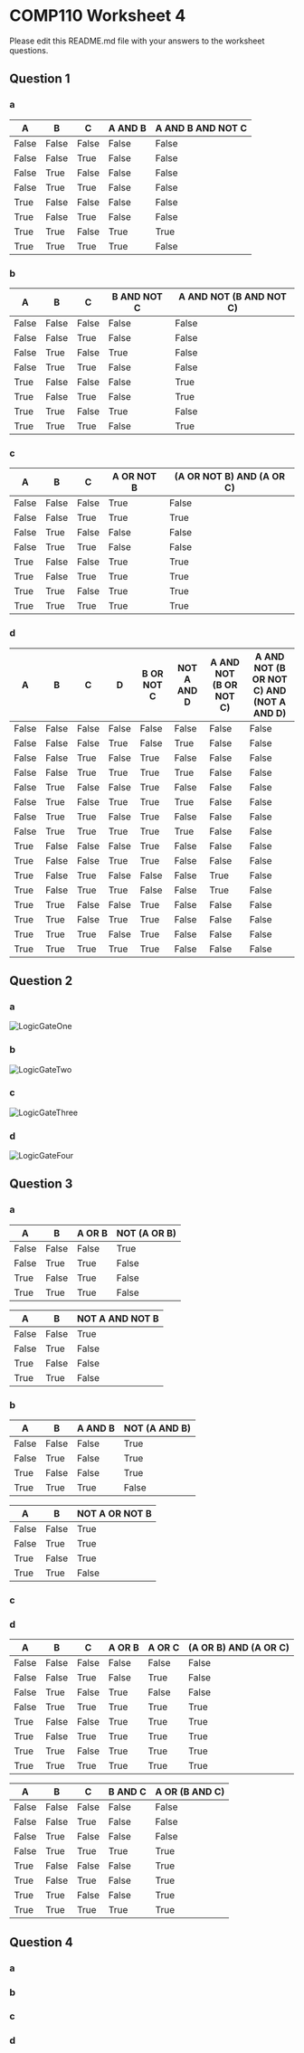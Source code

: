 # COMP110 Worksheet 4

Please edit this README.md file with your answers to the worksheet questions.

## Question 1

### a
|   A   |   B   |   C   |   A AND B   |   A AND B AND NOT C   |
| ----- | ----- | ----- | ----------- | --------------------- |
| False | False | False |    False    |        False          |
| False | False | True  |    False    |        False          |
| False | True  | False |    False    |        False          |
| False | True  | True  |    False    |        False          |
| True  | False | False |    False    |        False          |
| True  | False | True  |    False    |        False          |
| True  | True  | False |    True     |        True           |
| True  | True  | True  |    True     |        False          |


### b
|   A   |   B   |   C   |   B AND NOT C   |   A AND NOT (B AND NOT C)  |
| ----- | ----- | ----- | --------------- | -------------------------- |
| False | False | False |      False      |          False             |
| False | False | True  |      False      |          False             |
| False | True  | False |      True       |          False             |
| False | True  | True  |      False      |          False             |
| True  | False | False |      False      |          True              |
| True  | False | True  |      False      |          True              |
| True  | True  | False |      True       |          False             |
| True  | True  | True  |      False      |          True              |


### c
|   A   |   B   |   C   |   A OR NOT B   |   (A OR NOT B) AND (A OR C)  |
| ----- | ----- | ----- | -------------- | ---------------------------- |
| False | False | False |      True      |            False             |
| False | False | True  |      True      |            True              |
| False | True  | False |      False     |            False             |
| False | True  | True  |      False     |            False             |
| True  | False | False |      True      |            True              |
| True  | False | True  |      True      |            True              |
| True  | True  | False |      True      |            True              |
| True  | True  | True |      True      |            True              |


### d
|   A   |   B   |   C   |   D   |  B OR NOT C   |   NOT A AND D  | A AND NOT (B OR NOT C) | A AND NOT (B OR NOT C) AND (NOT A AND D) | 
| ----- | ----- | ----- | ----- | ------------- | -------------- | ---------------------- | -------------------------------------- |
| False | False | False | False |      False    |      False     | False | False |
| False | False | False | True  |      False    |      True      | False | False |
| False | False | True  | False |      True     |      False     | False | False |
| False | False | True  | True  |      True     |      True      | False | False |
| False | True  | False | False |      True     |      False     | False | False |
| False | True  | False | True  |      True     |      True      | False | False |
| False | True  | True  | False |      True     |      False     | False | False |
| False | True  | True  | True  |      True     |      True      | False | False |
| True  | False | False | False |      True     |      False     | False | False |
| True  | False | False | True  |      True     |      False     | False | False |
| True  | False | True  | False |      False    |      False     | True  | False |
| True  | False | True  | True  |      False    |      False     | True  | False |
| True  | True  | False | False |      True     |      False     | False | False |
| True  | True  | False | True  |      True     |      False     | False | False |
| True  | True  | True  | False |      True     |      False     | False | False |
| True  | True  | True  | True  |      True     |      False     | False | False |


## Question 2

### a
![LogicGateOne](https://github.com/mcgeecaitlin/comp110-worksheet-4/blob/master/LogicGateOne.JPG)

### b
![LogicGateTwo](https://github.com/mcgeecaitlin/comp110-worksheet-4/blob/master/LogicGateTwo.JPG)

### c
![LogicGateThree](https://github.com/mcgeecaitlin/comp110-worksheet-4/blob/master/LogicGateThree.JPG)

### d
![LogicGateFour](https://github.com/mcgeecaitlin/comp110-worksheet-4/blob/master/LogicGateFour.PNG)


## Question 3

### a
|   A   |   B   |   A OR B   |   NOT (A OR B)  |
| ----- | ----- | ---------- | --------------- |
| False | False |   False    |       True      |
| False | True  |   True     |       False     |
| True  | False |   True     |       False     |
| True  | True  |   True     |       False     |

|   A   |   B   |   NOT A AND NOT B  |
| ----- | ----- | ------------------ |
| False | False |        True        |
| False | True  |        False       |
| True  | False |        False       |
| True  | True  |        False       |


### b
|   A   |   B   |   A AND B  |   NOT (A AND B) |
| ----- | ----- | ---------- | --------------- |
| False | False |   False    |      True       |
| False | True  |   False    |      True       |
| True  | False |   False    |      True       |
| True  | True  |   True     |      False      |     

|   A   |   B   |   NOT A OR NOT B  |
| ----- | ----- | ----------------- |
| False | False |        True       |
| False | True  |        True       |
| True  | False |        True       |
| True  | True  |        False      |

### c

### d
|   A   |   B   |   C   |   A OR B   |   A OR C  | (A OR B) AND (A OR C) | 
| ----- | ----- | ----- | ---------- | --------- | --------------------- |
| False | False | False |   False    |   False   |         False         |
| False | False | True  |   False    |   True    |         False         |
| False | True  | False |   True     |   False   |         False         |
| False | True  | True  |   True     |   True    |         True          |
| True  | False | False |   True     |   True    |         True          |
| True  | False | True  |   True     |   True    |         True          |
| True  | True  | False |   True     |   True    |         True          |
| True  | True  | True  |   True     |   True    |         True          |


|   A   |   B   |   C   |   B AND C   |   A OR (B AND C)  |
| ----- | ----- | ----- | ----------- | ----------------- |
| False | False | False |     False   |      False        |
| False | False | True  |     False   |      False        |
| False | True  | False |     False   |      False        |
| False | True  | True  |     True    |      True         |
| True  | False | False |     False   |      True         |
| True  | False | True  |     False   |      True         |
| True  | True  | False |     False   |      True         |
| True  | True  | True  |     True    |      True         |


## Question 4

### a

### b

### c

### d

